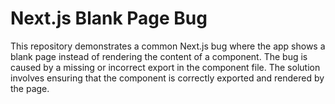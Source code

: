 # Next.js Blank Page Bug
This repository demonstrates a common Next.js bug where the app shows a blank page instead of rendering the content of a component. The bug is caused by a missing or incorrect export in the component file. The solution involves ensuring that the component is correctly exported and rendered by the page.